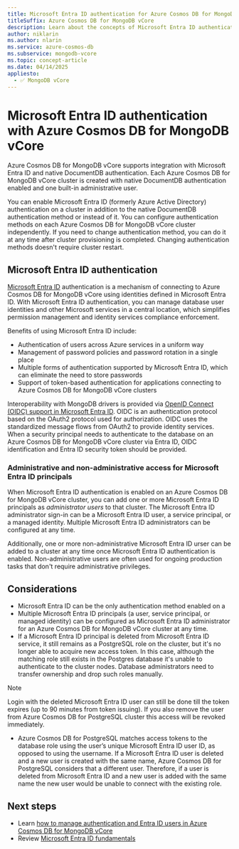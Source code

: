 ```yaml
---
title: Microsoft Entra ID authentication for Azure Cosmos DB for MongoDB vCore
titleSuffix: Azure Cosmos DB for MongoDB vCore
description: Learn about the concepts of Microsoft Entra ID authentication with Azure Cosmos DB for MongoDB vCore.
author: niklarin
ms.author: nlarin
ms.service: azure-cosmos-db
ms.subservice: mongodb-vcore
ms.topic: concept-article
ms.date: 04/14/2025
appliesto:
  - ✅ MongoDB vCore
---
```


# Microsoft Entra ID authentication with Azure Cosmos DB for MongoDB vCore

Azure Cosmos DB for MongoDB vCore supports integration with Microsoft Entra ID and native DocumentDB authentication. Each Azure Cosmos DB for MongoDB vCore cluster is created with native DocumentDB authentication enabled and one built-in administrative user.

You can enable Microsoft Entra ID (formerly Azure Active Directory) authentication on a cluster in addition to the native DocumentDB authentication method or instead of it. You can configure authentication methods on each Azure Cosmos DB for MongoDB vCore cluster independently. If you need to change authentication method, you can do it at any time after cluster provisioning is completed. Changing authentication methods doesn't require cluster restart.

## Microsoft Entra ID authentication

[Microsoft Entra ID](/entra/fundamentals/whatis) authentication is a mechanism of connecting to Azure Cosmos DB  for MongoDB vCore using identities defined in Microsoft Entra ID. With Microsoft Entra ID authentication, you can manage database user identities and other Microsoft services in a central location, which simplifies permission management and identity services compliance enforcement.

Benefits of using Microsoft Entra ID include:

- Authentication of users across Azure services in a uniform way
- Management of password policies and password rotation in a single place
- Multiple forms of authentication supported by Microsoft Entra ID, which can eliminate the need to store passwords
- Support of token-based authentication for applications connecting to Azure Cosmos DB for MongoDB vCore clusters

Interoperability with MongoDB drivers is provided via [OpenID Connect (OIDC) support in Microsoft Entra ID](/entra/identity-platform/v2-protocols-oidc). OIDC is an authentication protocol based on the OAuth2 protocol used for authorization. OIDC uses the standardized message flows from OAuth2 to provide identity services. When a security principal needs to authenticate to the database on an Azure Cosmos DB for MongoDB vCore cluster via Entra ID, OIDC identification and Entra ID security token should be provided.

### Administrative and non-administrative access for Microsoft Entra ID principals

When Microsoft Entra ID authentication is enabled on an Azure Cosmos DB for MongoDB vCore cluster, you can add one or more Microsoft Entra ID principals as *administrator users* to that cluster. The Microsoft Entra ID administrator sign-in can be a Microsoft Entra ID user, a service principal, or a managed identity. Multiple Microsoft Entra ID administrators can be configured at any time. 

Additionally, one or more non-administrative Microsoft Entra ID urser can be added to a cluster at any time once Microsoft Entra ID authentication is enabled. Non-administrative users are often used for ongoing production tasks that don't require administrative privileges.

## Considerations

- Microsoft Entra ID can be the only authentication method enabled on a 
- Multiple Microsoft Entra ID principals (a user, service principal, or managed identity) can be configured as Microsoft Entra ID administrator for an Azure Cosmos DB for MongoDB vCore cluster at any time.
-  If a Microsoft Entra ID principal is deleted from Microsoft Entra ID service, it still remains as a PostgreSQL role on the cluster, but it's no longer able to acquire new access token. In this case, although the matching role still exists in the Postgres database it's unable to authenticate to the cluster nodes. Database administrators need to transfer ownership and drop such roles manually.

> [!NOTE]  
> Login with the deleted Microsoft Entra ID user can still be done till the token expires (up to 90 minutes from token issuing).  If you also remove the user from Azure Cosmos DB for PostgreSQL cluster this access will be revoked immediately.

- Azure Cosmos DB for PostgreSQL matches access tokens to the database role using the user’s unique Microsoft Entra ID user ID, as opposed to using the username. If a Microsoft Entra ID user is deleted and a new user is created with the same name, Azure Cosmos DB for PostgreSQL considers that a different user. Therefore, if a user is deleted from Microsoft Entra ID and a new user is added with the same name the new user would be unable to connect with the existing role.

## Next steps

- Learn [how to manage authentication and Entra ID users in Azure Cosmos DB for MongoDB vCore](./how-to-configure-authentication.md)
- Review [Microsoft Entra ID fundamentals](/entra/fundamentals/whatis)

